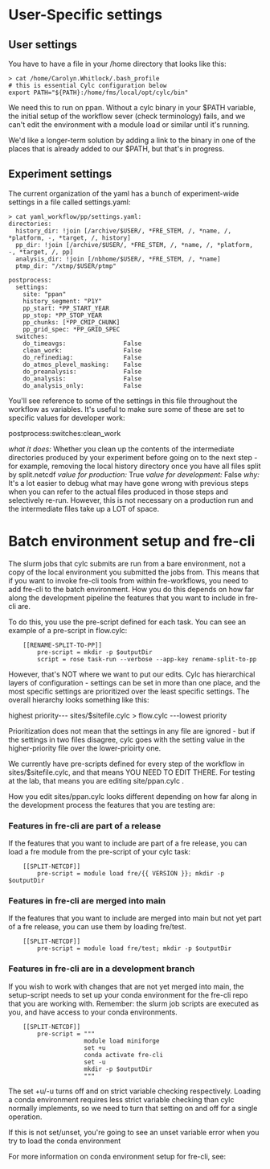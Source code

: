 # User-Specific settings

## User settings

You have to have a file in your /home directory that looks like this: 

```
> cat /home/Carolyn.Whitlock/.bash_profile
# this is essential Cylc configuration below
export PATH="${PATH}:/home/fms/local/opt/cylc/bin"
```
We need this to run on ppan. Without a cylc binary in your $PATH variable, 
the initial setup of the workflow sever (check terminology) fails, and we can't
edit the environment with a module load or similar until it's running.

We'd like a longer-term solution by adding a link to the binary in one of the
places that is already added to our $PATH, but that's in progress.


## Experiment settings

The current organization of the yaml has a bunch of experiment-wide settings in
a file called settings.yaml: 


```
> cat yaml_workflow/pp/settings.yaml:
directories:
  history_dir: !join [/archive/$USER/, *FRE_STEM, /, *name, /, *platform, -, *target, /, history]
  pp_dir: !join [/archive/$USER/, *FRE_STEM, /, *name, /, *platform, -, *target, /, pp]
  analysis_dir: !join [/nbhome/$USER/, *FRE_STEM, /, *name]
  ptmp_dir: "/xtmp/$USER/ptmp"

postprocess:
  settings:
    site: "ppan"
    history_segment: "P1Y"
    pp_start: *PP_START_YEAR 
    pp_stop: *PP_STOP_YEAR
    pp_chunks: [*PP_CMIP_CHUNK]
    pp_grid_spec: *PP_GRID_SPEC
  switches:
    do_timeavgs:                False
    clean_work:                 False
    do_refinediag:              False
    do_atmos_plevel_masking:    False
    do_preanalysis:             False
    do_analysis:                False
    do_analysis_only:           False
```

You'll see reference to some of the settings in this file throughout the workflow
as variables. It's useful to make sure some of these are set to specific values
for developer work:


  postprocess:switches:clean_work 
  
  *what it does:* Whether you clean up the contents of the intermediate directories
    produced by your experiment before going on to the next step - for example, 
    removing the local history directory once you have all files split by
    split.netcdf
  *value for production:*  True
  *value for development:* False
  *why:* It's a lot easier to debug what may have gone wrong with previous steps
   when you can refer to the actual files produced in those steps and selectively
   re-run. However, this is not necessary on a production run and the intermediate
   files take up a LOT of space.
  
  
  
  


# Batch environment setup and fre-cli

The slurm jobs that cylc submits are run from a bare environment, not a copy of
the local environment you submitted the jobs from. This means that if you want to
invoke fre-cli tools from within fre-workflows, you need to add fre-cli to the 
batch environment. How you do this depends on how far along the development 
pipeline the features that you want to include in fre-cli are.  

To do this, you use the pre-script defined for each task. You can see an example
of a pre-script in flow.cylc:

```
    [[RENAME-SPLIT-TO-PP]]
        pre-script = mkdir -p $outputDir
        script = rose task-run --verbose --app-key rename-split-to-pp
```

However, that's NOT where we want to put our edits. Cylc has hierarchical
layers of configuration - settings can be set in more than one place, and the
most specific settings are prioritized over the least specific settings. The
overall hierarchy looks something like this:

highest priority---  sites/$sitefile.cylc > flow.cylc ---lowest priority

Prioritization does not mean that the settings in any file are ignored - but if 
the settings in two files disagree, cylc goes with the setting value in the 
higher-priority file over the lower-prioirty one.

We currently have pre-scripts defined for every step of the workflow in
sites/$sitefile.cylc, and that means YOU NEED TO EDIT THERE. For testing at the
lab, that means you are editing site/ppan.cylc . 

How you edit sites/ppan.cylc looks different depending on how far along in the 
development process the features that you are testing are: 

### Features in fre-cli are part of a release

If the features that you want to include are part of a fre release, you can 
load a fre module from the pre-script of your cylc task: 

```
    [[SPLIT-NETCDF]]
        pre-script = module load fre/{{ VERSION }}; mkdir -p $outputDir
```

### Features in fre-cli are merged into main

If the features that you want to include are merged into main but not yet part 
of a fre release, you can use them by loading fre/test. 

```
    [[SPLIT-NETCDF]]
        pre-script = module load fre/test; mkdir -p $outputDir
```


### Features in fre-cli are in a development branch

If you wish to work with changes that are not yet merged into main, the
setup-script needs to set up your conda environment for the fre-cli repo that 
you are working with. Remember: the slurm job scripts are executed as you, and 
have access to your conda environments.

```
    [[SPLIT-NETCDF]]
        pre-script = """
                     module load miniforge
                     set +u
                     conda activate fre-cli
                     set -u
                     mkdir -p $outputDir
                     """
```
The set +u/-u turns off and on strict variable checking respectively. Loading
a conda environment requires less strict variable checking than cylc normally
implements, so we need to turn that setting on and off for a single operation.

If this is not set/unset, you're going to see an unset variable error when you
try to load the conda environment



For more information on conda environment setup for fre-cli, see: 
